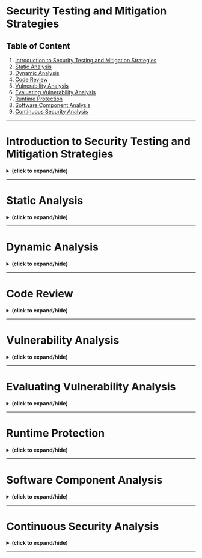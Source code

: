 # Security Testing and Mitigation Strategies

## Table of Content
1. [Introduction to Security Testing and Mitigation Strategies](#intro)
2. [Static Analysis](#static_analysis)
3. [Dynamic Analysis](#dynamic_analysis)
4. [Code Review](#code_review)
5. [Vulnerability Analysis](#vulnerability_analysis)
6. [Evaluating Vulnerability Analysis](#evaluate_vulnerability_analysis)
7. [Runtime Protection](#runtime_protection)
8. [Software Component Analysis](#software_component_analysis)
9. [Continuous Security Analysis](#continuous_security_analysis)

---

<a id="intro"></a>
# Introduction to Security Testing and Mitigation Strategies
<details close>
<summary><b>(click to expand/hide)</b></summary>
<!-- MarkdownTOC -->

## Objectives
After completing this module, you will be able to:
- Describe security testing.
- Describe mitigation strategies.
- List five key mitigation strategies.

## What is Security Testing?
- Security testing involves procedures for comparing the states of an application or a system to ensure they meet security standards.
- A secure code baseline should be established during development to facilitate these comparisons.
- It is essential to perform security tests on all new code to minimize the risk of security breaches.
- Security tests are also necessary after code changes to identify new vulnerabilities.

## Security Testing in the Software Development Lifecycle (SDLC)
- Security testing occurs during the Test stage of the SDLC, alongside code review.
- While prioritized during the Test phase, security testing should be integrated throughout the entire SDLC.

## Steps in Security Testing
1. Establish a secure baseline during the development phase.
2. Perform functional security testing to ensure the software behaves as expected under security requirements.
   - Functional testing includes:
     - **Ad hoc testing:** Conducted upon the discovery of vulnerabilities.
     - **Exploratory testing:** Involves testing theories or ideas outside formal testing structures.

## Automated Security Testing
- **Unit Testing:** Focuses on individual classes and methods to validate API contracts.
- **Integration Testing:** Tests the integration of multiple classes within an application across different application tiers.
- **Automation Frameworks:** Tools like BDD-Security, Mittn, and Gauntlt automate security testing and simplify integration with other security tools.

## Key Mitigation Strategies
1. **Use JSON for API Data:** Prefer JSON over XML for its simplicity and faster parsing.
2. **Implement Secure Coding Practices:** Establish and communicate security standards within your team and organization.
3. **Use Vulnerability Scanners:** Automate scanning to identify vulnerabilities in code.
4. **Threat Modeling:** Understand potential bad actor behaviors to better secure applications.
5. **Stay Updated with OWASP Top 10:** Regularly review and incorporate the OWASP Top 10 list into security testing practices.

## Summary
- Security tests are crucial for comparing the state of applications against security standards.
- Functional security testing is integral to ensuring software meets security requirements.
- Utilizing automated testing and strategic mitigation can significantly reduce the risks and impacts of security threats.

<!-- /MarkdownTOC -->
</details>

---

<a id="static_analysis"></a>
# Static Analysis
<details close>
<summary><b>(click to expand/hide)</b></summary>
<!-- MarkdownTOC -->

## What is Static Analysis?
- **Static Analysis** is the examination of all code or runtime binaries without execution to detect common vulnerabilities.
- **Static Application Security Testing (SAST):** Specifically examines source code to identify security flaws, making it a crucial aspect of securing your organization's applications.
- SAST tools may integrate with DevOps processes through APIs and do not necessarily require complete code to function.
- Static analysis is comprehensive and may take significant time due to its thorough nature.

## Role in the Software Development Lifecycle (SDLC)
- Static analysis is typically conducted early in the SDLC, before software testing begins.
- In DevOps environments, static analysis occurs during the Develop stage and establishes an automatic feedback loop, alerting developers to issues from the start.

## Benefits of Using Static Analysis
1. **Depth:** 
   - Covers most conceivable avenues of code execution, providing a robust analysis during the build phase.
   - Offers detailed feedback on potential problems based on predefined criteria.
2. **Speed:** 
   - Automated tools significantly expedite the analysis process compared to manual methods.
   - Early detection of issues reduces the cost and time needed for fixes.
3. **Accuracy:** 
   - High accuracy in identifying potential errors through automated scanning.
   - Leverages up-to-date knowledge of vulnerabilities, surpassing manual reviews in both scope and detail.

## Summary
- Static analysis serves as an effective debugging method that inspects source code before execution.
- It is integral to the early stages of the SDLC, particularly within DevOps frameworks.
- The primary tools for static analysis operate on the file system, analyzing code statically without execution.
- Key advantages of static analysis include depth, speed, and accuracy in maintaining coding standards and ensuring software quality.

<!-- /MarkdownTOC -->
</details>

---

<a id="dynamic_analysis"></a>
# Dynamic Analysis
<details close>
<summary><b>(click to expand/hide)</b></summary>
<!-- MarkdownTOC -->

## What is Dynamic Analysis?
- Dynamic analysis involves testing and evaluating an application during its execution, often used on fully built applications.
- Unlike static analysis which occurs during development, dynamic analysis is typically performed in staging, pre-production, or post-deployment stages.
- This method allows for testing in real-time scenarios without the need for creating artificial test cases.

## Dynamic Application Security Testing (DAST)
- DAST evaluates applications from the outside in, simulating attacks to identify potential threats, behaving similarly to how an attacker would.
- It performs black-box testing by analyzing the behaviors of inputs and outputs, without access to the source code.

## Benefits of Using Dynamic Analysis
1. **Crawling Application Interfaces:**
   - Dynamic analysis tools start from the root URL and assess the application’s security by attempting to exploit vulnerabilities.
   - This approach helps in identifying and patching security weaknesses effectively.

2. **Performing Insightful Tests:**
   - Tests various inputs through user actions like URLs or forms, ideally using a dummy database to avoid real data corruption.
   - Provides detailed insights on how the application reacts to these inputs, identifying if the application performs as expected or if it encounters errors.

3. **Flushing Out Faults in Dynamic Code Paths:**
   - Detects errors that might be missed during static analysis by testing code paths dynamically as the code runs.
   - Offers real and accurate results, aiding in pinpointing necessary code adjustments.

## Summary
- Dynamic analysis tests and evaluates an application as it runs, crucial for identifying real-time vulnerabilities and behavioral issues.
- Benefits include the ability to simulate attacks (as DAST does), gain insights from dynamic testing of inputs, and detect faults in dynamic code paths that might be overlooked by other testing methods.
- The process helps ensure that applications are robust against potential threats and perform correctly under varied conditions.

<!-- /MarkdownTOC -->
</details>

---

<a id="code_review"></a>
# Code Review
<details close>
<summary><b>(click to expand/hide)</b></summary>
<!-- MarkdownTOC -->

## Code Review in Security Testing
- Code review is a crucial component of security testing within the DevOps community.
- It integrates automated static analysis security testing (SAST) and manual inspection to identify security flaws and vulnerabilities.
- Effective early in the development cycle, code review can be implemented at any stage of the SDLC to address security concerns promptly.

## Types of Code Review
### Automated Review
- **Suitability:** Best for large codebases with many files, allowing for rapid and efficient evaluation.
- **Integration:** Often used during coding and continuous integration to perform validation checks before merging pull requests.
- **Tools:** Utilizes free or paid automated tools to detect vulnerabilities in real-time. Advanced teams might use SAST tools for additional insights.

### Manual Review
- **Detection:** Capable of identifying issues that automated tests may miss, including subtle logic errors.
- **Requirements:** Requires a senior or experienced developer to thoroughly examine the code's complex control and logic flows.
- **Process:** Time-consuming and needs careful examination of the code, ideally during every pull request to manage smaller, manageable chunks of code efficiently.

## Best Practices for Code Review
- **Frequent Reviews:** It is more effective to review smaller sections of code (50 to 100 lines) in each pull request than to tackle large swaths of code later in the development process.
- **Security Focus:** Reviews should particularly look for threats in exposed or security-critical components of the source code.
- **Policy Guidelines:** Establish and follow clear policies during manual reviews to ensure consistency and coverage.

## Summary
- Code review is essential for identifying and mitigating security risks in software development.
- There are two main types of code review: automated and manual, each with specific advantages and contexts for use.
- Secure code review not only speeds up the identification of security issues but also enhances the overall quality and security of the application.

<!-- /MarkdownTOC -->
</details>

---

<a id="vulnerability_analysis"></a>
# Vulnerability Analysis
<details close>
<summary><b>(click to expand/hide)</b></summary>
<!-- MarkdownTOC -->

## What is Vulnerability Analysis?
- **Vulnerability Analysis** involves identifying potential flaws in applications that could compromise security.
- Vulnerabilities can emerge daily, even if previous scans showed no issues, due to new threats or updates in used libraries.

## Common Vulnerability Scanning Tools
### Burp Suite
- A comprehensive vulnerability scanner for web applications.
- Features automated and manual scanning options.
- Conducts audits in three phases: passive, active, and JavaScript analysis.

### Nessus
- A well-known scanner compatible with Mac, Linux, and Windows.
- Operates as a local web application with a scripting language for creating custom tests and plugins.

### Zed Attack Proxy (ZAP)
- An OWASP tool for scanning web applications.
- Utilizes spiders to crawl and scan HTML files and AJAX applications.

## Best Practices in Vulnerability Analysis
1. **Security Training for Developers:**
   - Educating your development team on security is crucial. Engaging in specialized courses can significantly enhance software security.
   
2. **Policy Analysis and Updates:**
   - Regularly review and update security policies to ensure they remain effective and relevant to current threats.
   
3. **Automating Vulnerability Analysis:**
   - Implement automation in vulnerability scanning to ensure consistent checks and timely detection of new threats, even if manually overlooked.

## Summary
- Vulnerability analysis is key to identifying and mitigating potential security flaws in applications.
- Tools like Burp Suite, Nessus, and ZAP can aid in comprehensive vulnerability scanning.
- Emphasizing developer training, policy management, and automated processes are best practices to enhance the security posture of your software.

<!-- /MarkdownTOC -->
</details>

---

<a id="evaluate_vulnerability_analysis"></a>
# Evaluating Vulnerability Analysis
<details close>
<summary><b>(click to expand/hide)</b></summary>
<!-- MarkdownTOC -->

## Software Vulnerability and Component Analysis
- Application developers utilize tools to evaluate potential vulnerabilities in applications, including their code, packages, and third-party libraries.
- **Software Composition Analysis (SCA):** Helps identify vulnerabilities in both open-source and proprietary components by scanning the codebase and resources like containers.
- SCA tools leverage databases like the National Vulnerability Database (NVD) to identify issues in software libraries.

## Defect Tracking Tools
- **Examples:** Jira and Bugzilla are popular tools for tracking the progress of addressing vulnerabilities.
- These tools help developers categorize the severity of vulnerabilities and centralize the tracking of these issues across the organization.
- Prioritization is crucial, with mission-critical vulnerabilities taking precedence, followed by high, medium, and low severity issues.

## Demonstration: Using OWASP ZAP for Vulnerability Scanning
- **Procedure:**
  1. Launch OWASP ZAP and select 'Automated Scan'.
  2. Enter a vulnerable website, such as `http://testphp.vulnweb.com`, and initiate the scan.
  3. ZAP conducts an active scan, identifying vulnerabilities like Cross-Site Scripting, missing security headers, and more.
  4. Review the results in the 'History' and 'Alerts' tabs to assess identified vulnerabilities.

## Addressing Overwhelming Vulnerabilities
- If an organization faces an overwhelming number of vulnerabilities, implementing a bug bounty program can be effective.
- Bug bounties can be internal or public, incentivizing the discovery and resolution of vulnerabilities with rewards.

## Conclusion
- Proper tools like SCA and defect-tracking tools are essential for identifying and managing software vulnerabilities effectively.
- Demonstrated with OWASP ZAP, scanning tools provide critical insights into application security status.
- Organizations should establish vulnerability management policies and consider innovative solutions like bug bounties to handle extensive security issues.

<!-- /MarkdownTOC -->
</details>

---

<a id="runtime_protection"></a>
# Runtime Protection
<details close>
<summary><b>(click to expand/hide)</b></summary>
<!-- MarkdownTOC -->

## What is Runtime Protection?
- **Runtime Protection** is a security mechanism that protects applications from threats during their operation.

## Tools for Runtime Protection
### Interactive Application Security Testing (IAST)
- **Functionality:** Scans for vulnerabilities during the application's testing phase, providing real-time detection of security flaws.
- **Integration:** Easily integrates into continuous integration/continuous delivery (CI/CD) pipelines with minimal configuration.
- **Advantages:** 
  - Produces low false positives.
  - Allows for early and cost-effective vulnerability fixes.
  - Scalable across various enterprise domains and supports multiple deployment methods, including Docker.

### Runtime Application Self-Protection (RASP)
- **Functionality:** Offers protection at the runtime level in the production environment by monitoring and analyzing application behavior and context.
- **Security Features:** 
  - Detects and prevents attacks such as SQL injections and exploits in real-time, without human intervention.
  - Capable of terminating sessions and alerting security teams upon detecting threats.
- **Deployment:** Simple to deploy within applications; inherently designed to monitor and self-protect.
- **Compatibility:** Highly suitable for cloud environments, addressing the security challenges of cloud computing.

## Benefits of IAST and RASP
- **Early Detection:** Both tools provide early detection of vulnerabilities, allowing for quicker and less expensive remediation.
- **Precision:** RASP distinguishes between malicious and legitimate requests with high accuracy, minimizing false positives.
- **Seamless Integration:** Both IAST and RASP integrate smoothly into existing development and deployment workflows, enhancing security without disrupting operations.

## Summary
- Runtime protection is essential for safeguarding applications against vulnerabilities while they are active.
- IAST and RASP are critical tools for examining and protecting running applications, each playing a distinct role in different stages of the application lifecycle.
- The utilization of these tools leads to enhanced security, early problem resolution, and efficient compliance with security standards in dynamic and diverse environments.

<!-- /MarkdownTOC -->
</details>

---

<a id="software_component_analysis"></a>
# Software Component Analysis
<details close>
<summary><b>(click to expand/hide)</b></summary>
<!-- MarkdownTOC -->

## What is Software Component Analysis?
- **Software Component Analysis (SCA)** is a process that identifies open-source components and dependencies used in your application.
- SCA tools are essential in the software development workflow to manage security risks and ensure legal compliance for the use of third-party libraries and dependencies.

## Key Features of SCA
- **Dependency Visibility:** SCA provides a comprehensive view of all dependencies, including hidden or indirect ones that could introduce vulnerabilities.
- **License Management:** Helps ensure that the use of libraries does not infringe on licenses that could obligate you to disclose your proprietary source code, such as GPL licenses.

## Goals of Software Component Analysis
1. **Component Discovery:** Track and catalog every open-source component used within the application.
2. **License Compliance:** Monitor open-source licenses to mitigate legal risks.
3. **Vulnerability Identification:** Pinpoint security vulnerabilities within the open-source components.
4. **Flexible Scanning:** Perform varied scans tailored to specific situations and requirements to ensure comprehensive coverage.

## Industry Efforts and Standards
- **NIST CPE Dictionary:** Provides a centralized database for enumerating software products.
- **Software Identification Tags (SWID Tags):** Standardize the description of commercial software.
- **Package URL Specification:** Formats identification strings for software components.
- **OWASP Software Component Verification Standard:** A community effort to build a framework for reducing risks in software supply chains.
- **Supply-chain Levels for Software Artifacts (Salsa):** Offers a security framework aimed at enhancing integrity and preventing tampering.

## Popular SCA Tools
1. **GitHub SCA:** Integrates directly with GitHub to monitor dependency packages and vulnerabilities.
2. **OWASP Dependency-Check and Dependency-Track:** Tools designed to detect vulnerabilities and manage risks within the software supply chain.
3. **Snyk:** Analyzes codebases for security issues, code quality, and licensing compliance.

## Summary
- SCA is critical for managing the security and compliance of open-source components in software development.
- The process ensures that dependencies are fully visible, compliant with licenses, and free from vulnerabilities.
- Utilizing established SCA tools and adhering to industry standards helps maintain the integrity and security of your software products.

<!-- /MarkdownTOC -->
</details>

---

<a id="continuous_security_analysis"></a>
# Continuous Security Analysis
<details close>
<summary><b>(click to expand/hide)</b></summary>
<!-- MarkdownTOC -->


<!-- /MarkdownTOC -->
</details>

---
